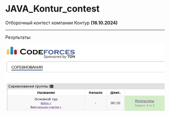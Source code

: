 # JAVA_Kontur_contest

Отборочный контест компании Контур **(16.10.2024)**

---
Результаты:

![image](materials/results.jpg)